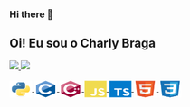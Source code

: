 ### Hi there 👋

<!--
**charlyBraga/charlyBraga** is a ✨ _special_ ✨ repository because its `README.md` (this file) appears on your GitHub profile.

Here are some ideas to get you started:

- 🔭 I’m currently working on ...
- 🌱 I’m currently learning ...
- 👯 I’m looking to collaborate on ...
- 🤔 I’m looking for help with ...
- 💬 Ask me about ...
- 📫 How to reach me: ...
- 😄 Pronouns: ...
- ⚡ Fun fact: ...
-->

## Oi! Eu sou o Charly Braga
 <div>
  <a href="https://github.com/charlybraga">
  <img height="180em" src="https://github-readme-stats.vercel.app/api?username=charlybraga&show_icons=true&theme=dracula&include_all_commits=true&count_private=true"/>
  <img height="180em" src="https://github-readme-stats.vercel.app/api/top-langs/?username=charlybraga&layout=compact&langs_count=7&theme=dracula"/>
</div>

 <div style="display: inline_block"><br>  
  <img align="center" alt="Charly-Python" height="30" width="40" src="https://raw.githubusercontent.com/devicons/devicon/master/icons/python/python-original.svg">
  <img align="center" alt="Charly-Python" height="30" width="40" src="https://raw.githubusercontent.com/devicons/devicon/master/icons/c/c-original.svg">
  <img align="center" alt="Charly-Python" height="30" width="40" src="https://raw.githubusercontent.com/devicons/devicon/master/icons/cplusplus/cplusplus-original.svg">
  <img align="center" alt="Charly-Js" height="30" width="40" src="https://raw.githubusercontent.com/devicons/devicon/master/icons/javascript/javascript-plain.svg">
  <img align="center" alt="Charly-Ts" height="30" width="40" src="https://raw.githubusercontent.com/devicons/devicon/master/icons/typescript/typescript-plain.svg">
  <img align="center" alt="Charly-HTML" height="30" width="40" src="https://raw.githubusercontent.com/devicons/devicon/master/icons/html5/html5-original.svg">
  <img align="center" alt="Charly-CSS" height="30" width="40" src="https://raw.githubusercontent.com/devicons/devicon/master/icons/css3/css3-original.svg">
  <!--<img align="right" alt="Charly-yoda" src="https://cdn.discordapp.com/attachments/795358919417397249/825430589581688872/hi.gif">-->
</div>
